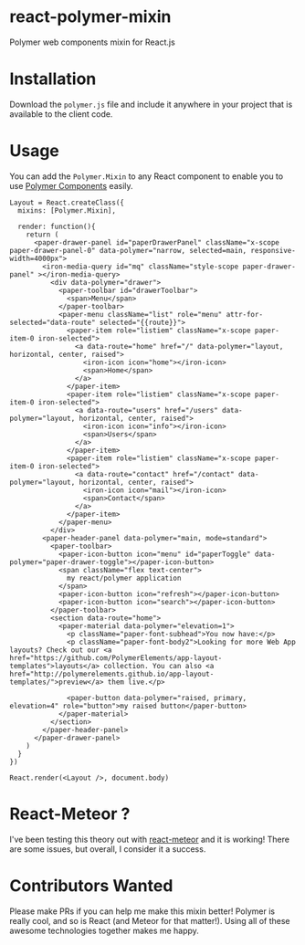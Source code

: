 # react-polymer-mixin
Polymer web components mixin for React.js

# Installation
Download the `polymer.js` file and include it anywhere in your project that is available to the client code. 

# Usage
You can add the `Polymer.Mixin` to any React component to enable you to use [Polymer Components](https://www.polymer-project.org/1.0/) easily.
```
Layout = React.createClass({
  mixins: [Polymer.Mixin],
  
  render: function(){
    return (
      <paper-drawer-panel id="paperDrawerPanel" className="x-scope paper-drawer-panel-0" data-polymer="narrow, selected=main, responsive-width=4000px">
        <iron-media-query id="mq" className="style-scope paper-drawer-panel" ></iron-media-query>
          <div data-polymer="drawer">
            <paper-toolbar id="drawerToolbar">
              <span>Menu</span>
            </paper-toolbar>
            <paper-menu className="list" role="menu" attr-for-selected="data-route" selected="{{route}}">
              <paper-item role="listiem" className="x-scope paper-item-0 iron-selected">
                <a data-route="home" href="/" data-polymer="layout, horizontal, center, raised">
                  <iron-icon icon="home"></iron-icon>
                  <span>Home</span>
                </a>
              </paper-item>
              <paper-item role="listiem" className="x-scope paper-item-0 iron-selected">
                <a data-route="users" href="/users" data-polymer="layout, horizontal, center, raised">
                  <iron-icon icon="info"></iron-icon>
                  <span>Users</span>
                </a>
              </paper-item>
              <paper-item role="listiem" className="x-scope paper-item-0 iron-selected">
                <a data-route="contact" href="/contact" data-polymer="layout, horizontal, center, raised">
                  <iron-icon icon="mail"></iron-icon>
                  <span>Contact</span>
                </a>
              </paper-item>
            </paper-menu>
          </div>
        <paper-header-panel data-polymer="main, mode=standard">
          <paper-toolbar>
            <paper-icon-button icon="menu" id="paperToggle" data-polymer="paper-drawer-toggle"></paper-icon-button>
            <span className="flex text-center">
              my react/polymer application
            </span>
            <paper-icon-button icon="refresh"></paper-icon-button>
            <paper-icon-button icon="search"></paper-icon-button>
          </paper-toolbar>
          <section data-route="home">
            <paper-material data-polymer="elevation=1">
              <p className="paper-font-subhead">You now have:</p>
              <p className="paper-font-body2">Looking for more Web App layouts? Check out our <a href="https://github.com/PolymerElements/app-layout-templates">layouts</a> collection. You can also <a href="http://polymerelements.github.io/app-layout-templates/">preview</a> them live.</p>
    
              <paper-button data-polymer="raised, primary, elevation=4" role="button">my raised button</paper-button>
            </paper-material>
          </section>
        </paper-header-panel>
      </paper-drawer-panel>
    )
  }
})

React.render(<Layout />, document.body)
```

# React-Meteor ?
I've been testing this theory out with [react-meteor]() and it is working!  There are some issues, but overall, I consider it a success.

# Contributors Wanted
Please make PRs if you can help me make this mixin better!  Polymer is really cool, and so is React (and Meteor for that matter!).  Using all of these awesome technologies together makes me happy.